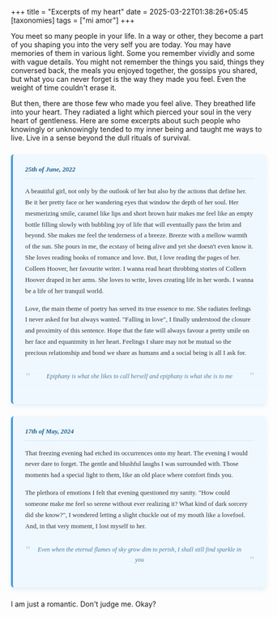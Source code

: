 +++
title = "Excerpts of my heart"
date = 2025-03-22T01:38:26+05:45
[taxonomies]
tags = ["mi amor"]
+++
<style>
.sky-note {
    background-color: #f0f8ff;
    border-left: 4px solid #4a9ed8;
    border-radius: 6px;
    box-shadow: 0 4px 10px rgba(74, 158, 216, 0.15);
    padding: 20px 24px;
    margin: 24px 0;
    font-family: 'Georgia', serif;
    position: relative;
    line-height: 1.7;
    color: #333;
    font-size: 0.92em;
    overflow: hidden;
}

/* Corner wrap effect */
/* .sky-note::after {
    content: '';
    position: absolute;
    bottom: 0;
    right: 0;
    width: 40px;
    height: 40px;
    background: linear-gradient(135deg, transparent 50%, #c9e4f9 50%);
    box-shadow: -2px -2px 5px rgba(0, 0, 0, 0.1);
    border-radius: 0 0 6px 0;
} */

.sky-note .date {
    font-style: italic;
    font-weight: bold;
    margin-bottom: 14px;
    color: #1a5f8c;
    border-bottom: 1px dotted rgba(74, 158, 216, 0.3);
    padding-bottom: 6px;
    font-size: 1em;
}

.sky-note .quote {
    font-style: italic;
    text-align: center;
    color: #4a7b9d;
    margin: 16px 0;
    padding: 8px 20px;
    position: relative;
    font-size: 0.95em;
}

.sky-note .quote::before,
.sky-note .quote::after {
    content: '"';
    font-size: 22px;
    color: rgba(74, 158, 216, 0.5);
    position: absolute;
}

.sky-note .quote::before {
    top: 0;
    left: 0;
}

.sky-note .quote::after {
    bottom: 0;
    right: 0;
}

/* Subtle paper lines */
.sky-note {
    background-image: linear-gradient(0deg, rgba(74, 158, 216, 0.03) 1px, transparent 1px);
    background-size: 100% 24px;
}
</style>
You meet so many people in your life. In a way or other, they become a part of you shaping you into the very self you are today. You may have memories of them in various light. Some you remember vividly and some with vague details. You might not remember the things you said, things they conversed back, the meals you enjoyed together, the gossips you shared, but what you can never forget is the way they made you feel. Even the weight of time couldn't erase it. 

But then, there are those few who made you feel alive. They breathed life into your heart. They radiated a light which pierced your soul in the very heart of gentleness. Here are some excerpts about such people who knowingly or unknowingly tended to my inner being and taught me ways to live. Live in a sense beyond the dull rituals of survival.


<div class="sky-note">
<div class="date">25th of June, 2022</div> 

A beautiful girl, not only by the outlook of her but also by the actions that define her. Be it her pretty face or her wandering eyes that window the depth of her soul. Her mesmerizing smile, caramel like lips and short brown hair makes me feel like an empty bottle filling slowly with bubbling joy of life that will eventually pass the brim and beyond. She makes me feel the tenderness of a breeze. Breeze with a mellow warmth of the sun. She pours in me, the ecstasy of being alive and yet she doesn't even know it. She loves reading books of romance and love. But, I love reading the pages of her. Colleen Hoover, her favourite writer. I wanna read heart throbbing stories of Colleen Hoover draped in her arms. She loves to write, loves creating life in her words. I wanna be a life of her tranquil world. 

Love, the main theme of poetry has served its true essence to me. She radiates feelings I never asked for but always wanted. "Falling in love", I finally understood the closure and proximity of this sentence. Hope that the fate will always favour a pretty smile on her face and equanimity in her heart. Feelings I share may not be mutual so the precious relationship and bond we share as humans and a social being is all I ask for. 


<div class="quote">Epiphany is what she likes to call herself and epiphany is what she is to me</div>
</div>

<div class="sky-note">
<div class="date">17th of May, 2024</div>

That freezing evening had etched its occurrences onto my heart. The evening I would never dare to forget. The gentle and blushful laughs I was surrounded with. Those moments had a special light to them, like an old place where comfort finds you. 

The plethora of emotions I felt that evening questioned my sanity. "How could someone make me feel so serene without ever realizing it? What kind of dark sorcery did she know?", I wondered letting a slight chuckle out of my mouth like a lovefool. And, in that very moment, I lost myself to her.

<div class="quote">Even when the eternal flames of sky grow dim to perish, I shall still find sparkle in you</div>
</div>

I am just a romantic. Don't judge me. Okay?
